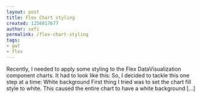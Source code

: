 ```yaml
---
layout: post
title: Flex Chart styling
created: 1256817677
author: sefi
permalink: /flex-chart-styling
tags:
- gwt
- flex
---
```

Recently, I needed to apply some styling to the Flex DataVisualization component charts. It had to look like this: So, I decided to tackle this one step at a time: White background First thing I tried was to set the chart fill style to white. This caused the entire chart to have a white background [...]<img alt="" border="0" src="http://stats.wordpress.com/b.gif?host=flexblackbelt.wordpress.com&blog=5633522&post=159&subd=flexblackbelt&ref=&feed=1" width="1" height="1" />
